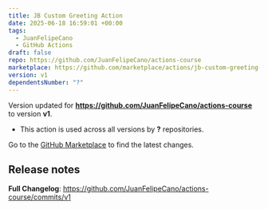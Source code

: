 ```yaml
---
title: JB Custom Greeting Action
date: 2025-06-18 16:59:01 +00:00
tags:
  - JuanFelipeCano
  - GitHub Actions
draft: false
repo: https://github.com/JuanFelipeCano/actions-course
marketplace: https://github.com/marketplace/actions/jb-custom-greeting-action
version: v1
dependentsNumber: "?"
---
```



Version updated for **https://github.com/JuanFelipeCano/actions-course** to version **v1**.
- This action is used across all versions by **?** repositories.

Go to the [GitHub Marketplace](https://github.com/marketplace/actions/jb-custom-greeting-action) to find the latest changes.

## Release notes

**Full Changelog**: https://github.com/JuanFelipeCano/actions-course/commits/v1
